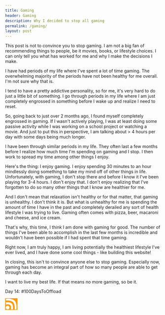 ```yaml
---
title: Gaming
header: Gaming
description: Why I decided to stop all gaming
permalink: /gaming/
layout: post
---
```


This post is not to convince you to stop gaming. I am not a big fan of recommending things to people, be it movies, books, or lifestyle choices. I can only tell you what has worked for me and why I make the decisions I make.

I have had periods of my life where I've spent a lot of time gaming. The overwhelming majority of the periods have not been healthy for me overall. I'm not sure why that is.

I tend to have a pretty addictive personality, so for me, it's very hard to do just a little bit of something. I go through periods in my life where I am just completely engrossed in something before I wake up and realize I need to reset.

So, going back to just over 2 months ago, I found myself completely engrossed in gaming. If I wasn't actively playing, I was at least doing some passive activity while I was working on a school project or watching a movie. And just to put this in perspective, I am talking about > 4 hours per day with some days being much longer.

I have been through similar periods in my life. They often last a few months before I realize how much time I'm spending on gaming and I stop. I then work to spread my time among other things I enjoy.

Here's the thing: I enjoy gaming. I enjoy spending 30 minutes to an hour mindlessly doing something to take my mind off of other things in life. Unfortunately, with gaming, I don't stop there and before I know it I've been playing for 3-4 hours. I don't enjoy that. I don't enjoy realizing that I've forgotten to do so many other things that I know are healthier for me.

And I don't mean that relaxation isn't healthy or for that matter, that gaming is unhealthy. I don't think it is. But what is unhealthy for me is spending the amount of time I have in the past and completely derailed any sort of health lifestyle I was trying to live. Gaming often comes with pizza, beer, macaroni and cheese, and ice cream.

That's why, this time, I think I am done with gaming for good. The number of things I've been able to accomplish in the last few months is incredible and wouldn't have been possible if I had spent that time gaming.

Right now, I am truly happy, I am living potentially the healthiest lifestyle I've ever lived, and I have done some cool things - like building this website!

In closing, this isn't to convince anyone else to stop gaming. Especially now, gaming has become an integral part of how so many people are able to get through each day.

I want to live my best life. If that means no more gaming, so be it.

Day 14: #100DaysToOffload

<a href="https://rmooreblog.netlify.app/feed.xml"><img src="/assets/images/rss_feed.jpg" style="opacity:1;" width="40"/></a>
